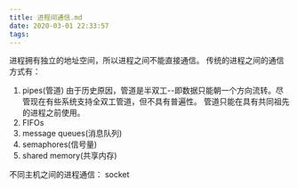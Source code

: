 ```yaml
---
title: 进程间通信.md
date: 2020-03-01 22:33:57
tags:
---
```

进程拥有独立的地址空间，所以进程之间不能直接通信。
传统的进程之间的通信方式有：
1. pipes(管道)
由于历史原因，管道是半双工--即数据只能朝一个方向流转。尽管现在有些系统支持全双工管道，但不具有普遍性。
管道只能在具有共同祖先的进程之前使用。
1. FIFOs
1. message queues(消息队列)
1. semaphores(信号量)
1. shared memory(共享内存)

不同主机之间的进程通信：
socket